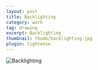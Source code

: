 ```yaml
---
layout: post
title: Backlighting
category: work
tag: drawing
excerpt: Backlighting
thumbnail: thumb/backlighting.jpg
plugin: lightense
---
```


<p><img src="{{ site.file }}/backlighting.jpg" alt="Backlighting"></p>
